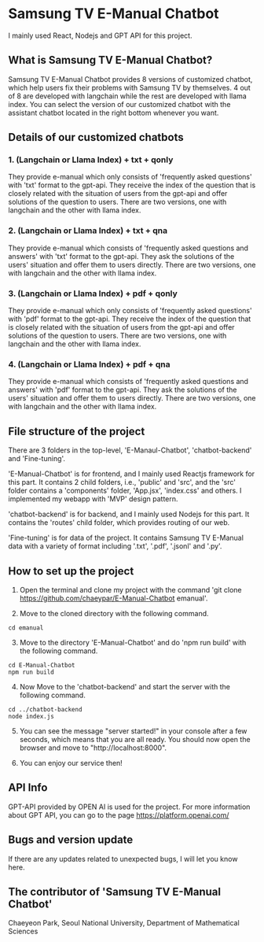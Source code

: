 # Samsung TV E-Manual Chatbot

I mainly used React, Nodejs and GPT API for this project.

## What is Samsung TV E-Manual Chatbot?

Samsung TV E-Manual Chatbot provides 8 versions of customized chatbot, which help users fix their problems with Samsung TV by themselves. 4 out of 8 are developed with langchain while the rest are developed with llama index. You can select the version of our customized chatbot with the assistant chatbot located in the right bottom whenever you want. 

## Details of our customized chatbots

### 1. (Langchain or Llama Index) + txt + qonly
They provide e-manual which only consists of 'frequently asked questions' with 'txt' format to the gpt-api. They receive the index of the question that is closely related with the situation of users from the gpt-api and offer solutions of the question to users. There are two versions, one with langchain and the other with llama index.

### 2. (Langchain or Llama Index) + txt + qna
They provide e-manual which consists of 'frequently asked questions and answers' with 'txt' format to the gpt-api. They ask the solutions of the users' situation and offer them to users directly. There are two versions, one with langchain and the other with llama index.

### 3. (Langchain or Llama Index) + pdf + qonly
They provide e-manual which only consists of 'frequently asked questions' with 'pdf' format to the gpt-api. They receive the index of the question that is closely related with the situation of users from the gpt-api and offer solutions of the question to users. There are two versions, one with langchain and the other with llama index.

### 4. (Langchain or Llama Index) + pdf + qna
They provide e-manual which consists of 'frequently asked questions and answers' with 'pdf' format to the gpt-api. They ask the solutions of the users' situation and offer them to users directly. There are two versions, one with langchain and the other with llama index.

## File structure of the project

There are 3 folders in the top-level, 'E-Manaul-Chatbot', 'chatbot-backend' and 'Fine-tuning'. 

'E-Manual-Chatbot' is for frontend, and I mainly used Reactjs framework for this part. It contains 2 child folders, i.e., 'public' and 'src', and the 'src' folder contains a 'components' folder, 'App.jsx', 'index.css' and others. I implemented my webapp with 'MVP' design pattern.

'chatbot-backend' is for backend, and I mainly used Nodejs for this part. It contains the 'routes' child folder, which provides routing of our web. 

'Fine-tuning' is for data of the project. It contains Samsung TV E-Manual data with a variety of format including '.txt', '.pdf', '.jsonl' and '.py'.

## How to set up the project

1. Open the terminal and clone my project with the command 'git clone https://github.com/chaeypar/E-Manual-Chatbot emanual'.

2. Move to the cloned directory with the following command.
```
cd emanual
```

3. Move to the directory 'E-Manual-Chatbot' and do 'npm run build' with the following command.
```
cd E-Manual-Chatbot
npm run build
```

4. Now Move to the 'chatbot-backend' and start the server with the following command.
```
cd ../chatbot-backend
node index.js
```

5. You can see the message "server started!" in your console after a few seconds, which means that you are all ready. You should now open the browser and move to "http://localhost:8000". 

6. You can enjoy our service then!

## API Info

GPT-API provided by OPEN AI is used for the project. For more information about GPT API, you can go to the page https://platform.openai.com/

## Bugs and version update

If there are any updates related to unexpected bugs, I will let you know here. 

## The contributor of 'Samsung TV E-Manual Chatbot'

Chaeyeon Park, Seoul National University, Department of Mathematical Sciences